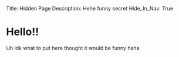 Title: Hidden Page
Description: Hehe funny secret
Hide_In_Nav: True

# Hello!!

Uh idk what to put here thought it would be funny haha